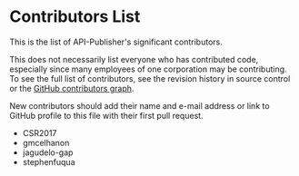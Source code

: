 # Contributors List

This is the list of API-Publisher's significant contributors.

This does not necessarily list everyone who has contributed code, especially
since many employees of one corporation may be contributing. To see the full
list of contributors, see the revision history in source control or the [GitHub
contributors
graph](https://github.com/Ed-Fi-Exchange-OSS/API-Publisher/graphs/contributors).

New contributors should add their name and e-mail address or link to GitHub
profile to this file with their first pull request.

* CSR2017
* gmcelhanon
* jagudelo-gap
* stephenfuqua
